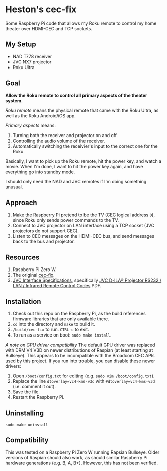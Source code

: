 Heston's cec-fix
================

Some Raspberry Pi code that allows my Roku remote to control my home theater over HDMI-CEC and TCP sockets.

My Setup
--------
- NAD T778 receiver
- JVC NX7 projector
- Roku Ultra

Goal
----
**Allow the Roku remote to control all primary aspects of the theater system.**

*Roku remote* means the physical remote that came with the Roku Ultra, as well as the Roku Android/iOS app.

*Primary aspects* means:
1. Turning both the receiver and projector on and off.
1. Controlling the audio volume of the receiver.
1. Automatically switching the receivier's input to the correct one for the Roku.

Basically, I want to pick up the Roku remote, hit the power key, and watch a movie. When I'm done, I want to hit
the power key again, and have everything go into standby mode.

I should only need the NAD and JVC remotes if I'm doing something unusual.

Approach
--------
1. Make the Raspberry Pi pretend to be the TV (CEC logical address `0`), since Roku only sends power commands to the TV.
1. Connect to JVC projector on LAN interface using a TCP socket (JVC projectors do not support CEC).
1. Listen to CEC messages on the HDMI-CEC bus, and send messages back to the bus and projector.


Resources
---------
1. Raspberry Pi Zero W.
1. The original [cec-fix](https://github.com/glywood/cec-fix).
1. [JVC Interface Specifications](https://support.jvc.com/consumer/support/support.jsp?pageID=11), specifically [JVC D-ILA® Projector RS232 / LAN / Infrared Remote Control Codes](https://support.jvc.com/consumer/support/documents/DILAremoteControlGuide.pdf) PDF.

Installation
------------
1. Check out this repo on the Raspberry Pi, as the build references firmware libraries that are only available there.
1. `cd` into the directory and `make` to build it.
1. `/build/cec-fix` to run. `CTRL-c` to exit.
1. To run as a service on boot: `sudo make install`.

_A note on GPU driver compatibility_
The default GPU driver was replaced with DRM V4 V3D on newer distributions of Raspian (at least starting at Bullseye). This appears to be incompatible with the Broadcom CEC APIs used by this project. If you run into trouble, you can disable these newer drivers:

1. Open `/boot/config.txt` for editing (e.g. `sudo vim /boot/config.txt`).
1. Replace the line `dtoverlay=vc4-kms-v3d` with `#dtoverlay=vc4-kms-v3d` (i.e. comment it out).
1. Save the file.
1. Restart the Raspberry Pi.

Uninstalling
------------
`sudo make uninstall`

Compatibility
-------------
This was tested on a Raspberry Pi Zero W running Rapsian Bullseye. Older versions of Raspian should also work, as should similar Raspberry Pi hardware generations (e.g. B, A, B+). However, this has not been verified.
